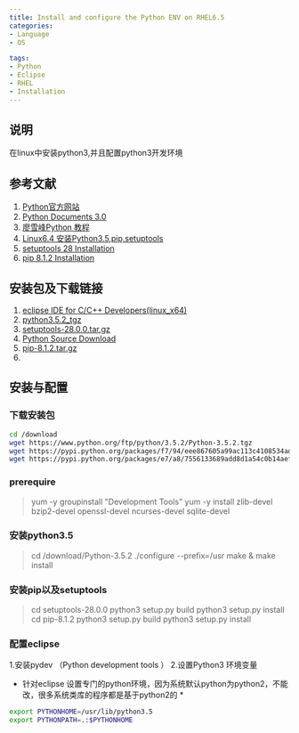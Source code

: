```yaml
---
title: Install and configure the Python ENV on RHEL6.5
categories:   
- Language  
- OS  

tags: 
- Python  
- Eclipse
- RHEL  
- Installation
---
```


## 说明 ##
在linux中安装python3,并且配置python3开发环境

<!-- more -->

## 参考文献 ##
1. [Python官方网站](https://www.python.org/)
2. [Python Documents 3.0](https://docs.python.org/3/)
3. [廖雪峰Python 教程](http://www.liaoxuefeng.com/wiki/0014316089557264a6b348958f449949df42a6d3a2e542c000)
4. [Linux6.4 安装Python3.5,pip,setuptools](http://www.tuicool.com/articles/j2ueiir)
5. [setuptools 28 Installation](https://pypi.python.org/pypi/setuptools#unix-including-mac-os-x-curl)
6. [pip 8.1.2 Installation](https://pypi.python.org/pypi/pip/8.1.2)


## 安装包及下载链接 ##  
1. [eclipse IDE for C/C++ Developers(linux_x64)](http://www.eclipse.org/downloads/download.php?file=/technology/epp/downloads/release/neon/R/eclipse-cpp-neon-R-linux-gtk-x86_64.tar.gz&mirror_id=448)
2. [python3.5.2_tgz](https://www.python.org/ftp/python/3.5.2/Python-3.5.2.tgz)
3. [setuptools-28.0.0.tar.gz](https://pypi.python.org/packages/f7/94/eee867605a99ac113c4108534ad7c292ed48bf1d06dfe7b63daa51e49987/setuptools-28.0.0.tar.gz#md5=9b23df90e1510c7353a5cf07873dcd22)
4. [Python Source Download](https://www.python.org/downloads/source/)
5. [pip-8.1.2.tar.gz](https://pypi.python.org/packages/e7/a8/7556133689add8d1a54c0b14aeff0acb03c64707ce100ecd53934da1aa13/pip-8.1.2.tar.gz#md5=87083c0b9867963b29f7aba3613e8f4a)
6. 

## 安装与配置 ##
### 下载安装包 ###
```bash
cd /download
wget https://www.python.org/ftp/python/3.5.2/Python-3.5.2.tgz
wget https://pypi.python.org/packages/f7/94/eee867605a99ac113c4108534ad7c292ed48bf1d06dfe7b63daa51e49987/setuptools-28.0.0.tar.gz#md5=9b23df90e1510c7353a5cf07873dcd22
wget https://pypi.python.org/packages/e7/a8/7556133689add8d1a54c0b14aeff0acb03c64707ce100ecd53934da1aa13/pip-8.1.2.tar.gz#md5=87083c0b9867963b29f7aba3613e8f4a
```
### prerequire ###
> yum -y groupinstall "Development Tools"
> yum -y install zlib-devel bzip2-devel openssl-devel ncurses-devel sqlite-devel
 
### 安装python3.5 ###
> cd /download/Python-3.5.2
> ./configure --prefix=/usr
> make & make install


### 安装pip以及setuptools ###  
> cd setuptools-28.0.0
> python3 setup.py build
> python3 setup.py install
> cd pip-8.1.2
> python3 setup.py build
> python3 setup.py install
### 配置eclipse ###
1.安装pydev （Python development tools ） 
2.设置Python3 环境变量  
* 针对eclipse 设置专门的python环境，因为系统默认python为python2，不能改，很多系统类库的程序都是基于python2的 *  
```bash
export PYTHONHOME=/usr/lib/python3.5 
export PYTHONPATH=.:$PYTHONHOME  

```
